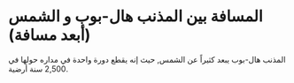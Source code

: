 # المسافة بين المذنب هال-بوب و الشمس (أبعد مسافة)

المذنب هال-بوب يبعد كثيراً عن الشمس, حيث إنه يقطع دورة واحدة في مداره حولها في
2,500 سنة أرضية.
